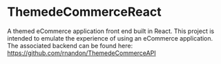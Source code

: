 # ThemedeCommerceReact
A themed eCommerce application front end built in React.
This project is intended to emulate the experience of using an eCommerce application. The associated backend can be found here: https://github.com/rnandon/ThemedeCommerceAPI
